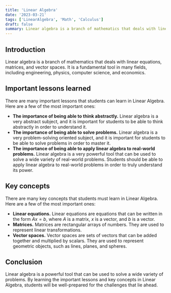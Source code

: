 ```yaml
---
title: 'Linear Algebra'
date: '2023-03-21'
tags: ['LinearAlgebra', 'Math', 'Calculus']
draft: false
summary: Linear algebra is a branch of mathematics that deals with linear equations, matrices, and vector spaces.
---
```

## **Introduction**

Linear algebra is a branch of mathematics that deals with linear equations, matrices, and vector spaces. It is a fundamental tool in many fields, including engineering, physics, computer science, and economics.

## **Important lessons learned**

There are many important lessons that students can learn in Linear Algebra. Here are a few of the most important ones:

* **The importance of being able to think abstractly.** Linear algebra is a very abstract subject, and it is important for students to be able to think abstractly in order to understand it.
* **The importance of being able to solve problems.** Linear algebra is a very problem-solving oriented subject, and it is important for students to be able to solve problems in order to master it.
* **The importance of being able to apply linear algebra to real-world problems.** Linear algebra is a very powerful tool that can be used to solve a wide variety of real-world problems. Students should be able to apply linear algebra to real-world problems in order to truly understand its power.

## **Key concepts**

There are many key concepts that students must learn in Linear Algebra. Here are a few of the most important ones:

* **Linear equations.** Linear equations are equations that can be written in the form $Ax=b$, where $A$ is a matrix, $x$ is a vector, and $b$ is a vector.
* **Matrices.** Matrices are rectangular arrays of numbers. They are used to represent linear transformations.
* **Vector spaces.** Vector spaces are sets of vectors that can be added together and multiplied by scalars. They are used to represent geometric objects, such as lines, planes, and spheres.

## **Conclusion**

Linear algebra is a powerful tool that can be used to solve a wide variety of problems. By learning the important lessons and key concepts in Linear Algebra, students will be well-prepared for the challenges that lie ahead.
